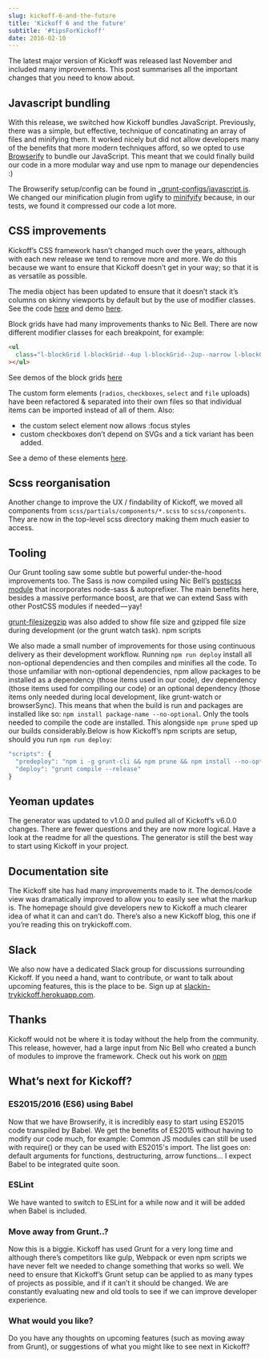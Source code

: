 ```yaml
---
slug: kickoff-6-and-the-future
title: 'Kickoff 6 and the future'
subtitle: '#tipsForKickoff'
date: 2016-02-10
---
```


The latest major version of Kickoff was released last November and included many improvements. This post summarises all the important changes that you need to know about.

## Javascript bundling

With this release, we switched how Kickoff bundles JavaScript. Previously, there was a simple, but effective, technique of concatinating an array of files and minifying them. It worked nicely but did not allow developers many of the benefits that more modern techniques afford, so we opted to use [Browserify](http://browserify.org/) to bundle our JavaScript. This meant that we could finally build our code in a more modular way and use npm to manage our dependencies :)

The Browserify setup/config can be found in [\_grunt-configs/javascript.js](https://github.com/TryKickoff/kickoff/blob/master/_grunt-configs/javascript.js). We changed our minification plugin from uglify to [minifyify](https://github.com/ben-ng/minifyify) because, in our tests, we found it compressed our code a lot more.

## CSS improvements

Kickoff’s CSS framework hasn’t changed much over the years, although with each new release we tend to remove more and more. We do this because we want to ensure that Kickoff doesn’t get in your way; so that it is as versatile as possible.

The media object has been updated to ensure that it doesn’t stack it’s columns on skinny viewports by default but by the use of modifier classes. See the code [here](https://github.com/TryKickoff/kickoff/blob/master/assets/src/scss/components/_media-object.scss) and demo [here](http://trykickoff.com/demos/components.html#mediaobject).

Block grids have had many improvements thanks to Nic Bell. There are now different modifier classes for each breakpoint, for example:

```html
<ul
  class="l-blockGrid l-blockGrid--4up l-blockGrid--2up--narrow l-blockGrid--6up--wide"
></ul>
```

See demos of the block grids [here](http://trykickoff.com/demos/components.html#blockgrids)

The custom form elements (`radios`, `checkboxes`, `select` and `file` uploads) have been refactored & separated into their own files so that individual items can be imported instead of all of them. Also:

- the custom select element now allows :focus styles
- custom checkboxes don’t depend on SVGs and a tick variant has been added.

See a demo of these elements [here](http://trykickoff.com/demos/forms.html#customfields).

## Scss reorganisation

Another change to improve the UX / findability of Kickoff, we moved all components from `scss/partials/components/*.scss` to `scss/components`. They are now in the top-level scss directory making them much easier to access.

## Tooling

Our Grunt tooling saw some subtle but powerful under-the-hood improvements too. The Sass is now compiled using Nic Bell’s [postscss module](https://github.com/nicbell/postscss) that incorporates node-sass & autoprefixer. The main benefits here, besides a massive performance boost, are that we can extend Sass with other PostCSS modules if needed — yay!

[grunt-filesizegzip](https://github.com/mrmartineau/grunt-filesizegzip) was also added to show file size and gzipped file size during development (or the grunt watch task).
npm scripts

We also made a small number of improvements for those using continuous delivery as their development workflow. Running `npm run deploy` install all non-optional dependencies and then compiles and minifies all the code. To those unfamiliar with non-optional dependencies, npm allow packages to be installed as a dependency (those items used in our code), dev dependency (those items used for compiling our code) or an optional dependency (those items only needed during local development, like grunt-watch or browserSync). This means that when the build is run and packages are installed like so: `npm install package-name --no-optional`. Only the tools needed to compile the code are installed. This alongside `npm prune` sped up our builds considerably.Below is how Kickoff’s npm scripts are setup, should you run `npm run deploy`:

```js
"scripts": {
  "predeploy": "npm i -g grunt-cli && npm prune && npm install --no-optional",
  "deploy": "grunt compile --release"
}
```

## Yeoman updates

The generator was updated to v1.0.0 and pulled all of Kickoff’s v6.0.0 changes. There are fewer questions and they are now more logical. Have a look at the readme for all the questions. The generator is still the best way to start using Kickoff in your project.

## Documentation site

The Kickoff site has had many improvements made to it. The demos/code view was dramatically improved to allow you to easily see what the markup is. The homepage should give developers new to Kickoff a much clearer idea of what it can and can’t do. There’s also a new Kickoff blog, this one if you’re reading this on trykickoff.com.

## Slack

We also now have a dedicated Slack group for discussions surrounding Kickoff. If you need a hand, want to contribute, or want to talk about upcoming features, this is the place to be. Sign up at [slackin-trykickoff.herokuapp.com](http://slackin-trykickoff.herokuapp.com/).

## Thanks

Kickoff would not be where it is today without the help from the community. This release, however, had a large input from Nic Bell who created a bunch of modules to improve the framework. Check out his work on [npm]()

## What’s next for Kickoff?

### ES2015/2016 (ES6) using Babel

Now that we have Browserify, it is incredibly easy to start using ES2015 code transpiled by Babel. We get the benefits of ES2015 without having to modify our code much, for example: Common JS modules can still be used with require() or they can be used with ES2015's import. The list goes on: default arguments for functions, destructuring, arrow functions… I expect Babel to be integrated quite soon.

### ESLint

We have wanted to switch to ESLint for a while now and it will be added when Babel is included.

### Move away from Grunt..?

Now this is a biggie. Kickoff has used Grunt for a very long time and although there’s competitors like gulp, Webpack or even npm scripts we have never felt we needed to change something that works so well. We need to ensure that Kickoff’s Grunt setup can be applied to as many types of projects as possible, and if it can’t it should be changed. We are constantly evaluating new and old tools to see if we can improve developer experience.

### What would you like?

Do you have any thoughts on upcoming features (such as moving away from Grunt), or suggestions of what you might like to see next in Kickoff?
